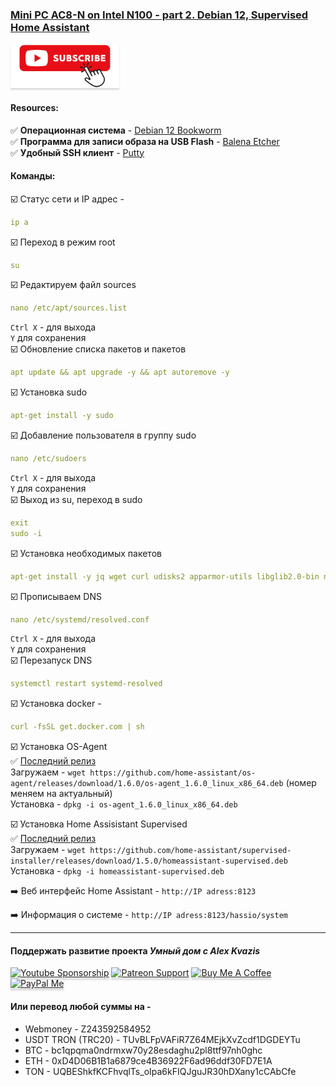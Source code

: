 ### [Mini PC AC8-N on Intel N100 - part 2. Debian 12, Supervised Home Assistant](https://youtu.be/seiqmMsx6JQ)

<a href="https://www.youtube.com/channel/UCcq9onYHbs6go3kDpfBoqhg?sub_confirmation=1" target="_blank"><img src="https://raw.githubusercontent.com/kvazis/library/master/img/subscribe.png" alt="Subscribe" style="height: 71px !important;width: 174px !important;box-shadow: 0px 3px 2px 0px rgba(190, 190, 190, 0.5) !important;-webkit-box-shadow: 0px 3px 2px 0px rgba(190, 190, 190, 0.5) !important;" ></a>


#### Resources:    

:white_check_mark: **Операционная система** - [Debian 12 Bookworm](https://cdimage.debian.org/debian-cd/current/amd64/iso-dvd/)    
:white_check_mark: **Программа для записи образа на USB Flash** - [Balena Etcher](https://etcher.balena.io/)    
:white_check_mark: **Удобный SSH клиент** - [Putty](https://www.putty.org/)

#### Команды:    

:ballot_box_with_check: Статус сети и IP адрес -     
```yaml
ip a
```
:ballot_box_with_check: Переход в режим root    
```yaml
su
```
:ballot_box_with_check: Редактируем файл sources    
```yaml
nano /etc/apt/sources.list
```
`Ctrl X` - для выхода    
`Y` для сохранения    
:ballot_box_with_check: Обновление списка пакетов и пакетов    
```yaml
apt update && apt upgrade -y && apt autoremove -y
```
:ballot_box_with_check: Установка sudo    
```yaml
apt-get install -y sudo
```
:ballot_box_with_check: Добавление пользователя в группу sudo    
```yaml
nano /etc/sudoers
```
`Ctrl X` - для выхода    
`Y` для сохранения    
:ballot_box_with_check: Выход из su, переход в sudo    
```yaml
exit
sudo -i
```
:ballot_box_with_check: Установка необходимых пакетов    
```yaml
apt-get install -y jq wget curl udisks2 apparmor-utils libglib2.0-bin network-manager dbus systemd-journal-remote systemd-resolved bluez nfs-common cifs-utils
```
:ballot_box_with_check: Прописываем DNS    
```yaml
nano /etc/systemd/resolved.conf
```
`Ctrl X` - для выхода    
`Y` для сохранения    
:ballot_box_with_check: Перезапуск DNS    
```yaml
systemctl restart systemd-resolved
```
:ballot_box_with_check: Установка docker - 
```yaml
curl -fsSL get.docker.com | sh
```

:ballot_box_with_check: Установка OS-Agent    
:white_check_mark: [Последний релиз](https://github.com/home-assistant/os-agent/releases/latest)    
Загружаем - `wget https://github.com/home-assistant/os-agent/releases/download/1.6.0/os-agent_1.6.0_linux_x86_64.deb` (номер меняем на актуальный)    
Установка - `dpkg -i os-agent_1.6.0_linux_x86_64.deb`    

:ballot_box_with_check: Установка Home Assisistant Supervised    
:white_check_mark: [Последний релиз](https://github.com/home-assistant/supervised-installer/releases)    
Загружаем - `wget https://github.com/home-assistant/supervised-installer/releases/download/1.5.0/homeassistant-supervised.deb`    
Установка - `dpkg -i homeassistant-supervised.deb`    

:arrow_right: Веб интерфейс Home Assistant - `http://IP adress:8123`    

:arrow_right: Информация о системе - `http://IP adress:8123/hassio/system`    

____
#### Поддержать развитие проекта *Умный дом с Alex Kvazis*    
<a href="https://www.youtube.com/channel/UCcq9onYHbs6go3kDpfBoqhg/join" target="_blank"><img src="https://raw.githubusercontent.com/kvazis/training/master/lessons/img/youtube.png" alt="Youtube Sponsorship" style="height: 41px !important;width: 174px !important;box-shadow: 0px 3px 2px 0px rgba(190, 190, 190, 0.5) !important;-webkit-box-shadow: 0px 3px 2px 0px rgba(190, 190, 190, 0.5) !important;" ></a>
<a href="https://www.patreon.com/alex_kvazis" target="_blank"><img src="https://raw.githubusercontent.com/kvazis/training/master/lessons/img/patreon-button.png" alt="Patreon Support" style="height: 41px !important;width: 174px !important;box-shadow: 0px 3px 2px 0px rgba(190, 190, 190, 0.5) !important;-webkit-box-shadow: 0px 3px 2px 0px rgba(190, 190, 190, 0.5) !important;" ></a>
<a href="https://www.buymeacoffee.com/greatkvazis" target="_blank"><img src="https://raw.githubusercontent.com/kvazis/training/master/lessons/img/buymeacoffee.png" alt="Buy Me A Coffee" style="height: 41px !important;width: 174px !important;box-shadow: 0px 3px 2px 0px rgba(190, 190, 190, 0.5) !important;-webkit-box-shadow: 0px 3px 2px 0px rgba(190, 190, 190, 0.5) !important;" ></a>
<a href="https://www.paypal.com/paypalme/greatkvazis" target="_blank"><img src="https://raw.githubusercontent.com/kvazis/training/master/lessons/img/paypal.png" alt="PayPal Me" style="height: 41px !important;width: 174px !important;box-shadow: 0px 3px 2px 0px rgba(190, 190, 190, 0.5) !important;-webkit-box-shadow: 0px 3px 2px 0px rgba(190, 190, 190, 0.5) !important;" ></a>

#### Или перевод любой суммы на -     
* Webmoney - Z243592584952    
* USDT TRON (TRC20) - TUvBLFpVAFiR7Z64MEjkXvZcdf1DGDEYTu    
* BTC - bc1qpqma0ndrmxw70y28esdaghu2pl8ttf97nh0ghc    
* ETH - 0xD4D06B1B1a6879ce4B36922F6ad96ddf30FD7E1A    
* TON - UQBEShkfKCFhvqlTs_oIpa6kFIQJguJR30hDXany1cCAbCfe    